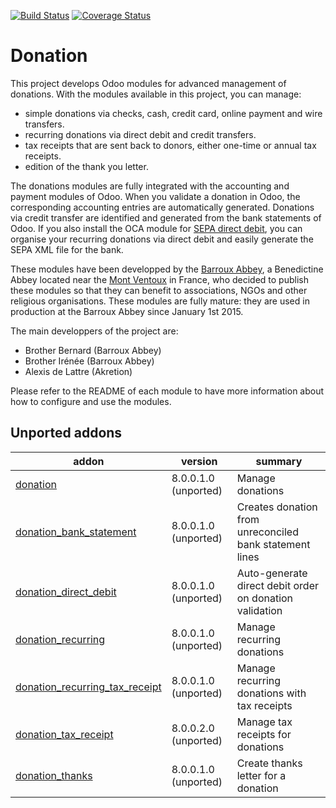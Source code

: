 [![Build Status](https://travis-ci.org/OCA/donation.svg?branch=9.0)](https://travis-ci.org/OCA/donation)
[![Coverage Status](https://coveralls.io/repos/OCA/donation/badge.png?branch=9.0)](https://coveralls.io/r/OCA/donation?branch=9.0)

# Donation

This project develops Odoo modules for advanced management of donations. With the modules available in this project, you can manage:
* simple donations via checks, cash, credit card, online payment and wire transfers.
* recurring donations via direct debit and credit transfers.
* tax receipts that are sent back to donors, either one-time or annual tax receipts.
* edition of the thank you letter.

The donations modules are fully integrated with the accounting and payment modules of Odoo. When you validate a donation in Odoo, the corresponding accounting entries are automatically generated. Donations via credit transfer are identified and generated from the bank statements of Odoo. If you also install the OCA module for [SEPA direct debit](https://github.com/OCA/bank-payment/tree/9.0/account_banking_sepa_direct_debit), you can organise your recurring donations via direct debit and easily generate the SEPA XML file for the bank.

These modules have been developped by the
[Barroux Abbey](http://www.barroux.org/), a Benedictine Abbey located near the
[Mont Ventoux](http://en.wikipedia.org/wiki/Mont_Ventoux) in France,
who decided to publish these modules so that they can benefit to
associations, NGOs and other religious organisations. These modules are
fully mature: they are used in production at the Barroux Abbey since
January 1st 2015.

The main developpers of the project are:
* Brother Bernard (Barroux Abbey)
* Brother Irénée (Barroux Abbey)
* Alexis de Lattre (Akretion)

Please refer to the README of each module to have more information about
how to configure and use the modules.

[//]: # (addons)
Unported addons
---------------
addon | version | summary
--- | --- | ---
[donation](donation/) | 8.0.0.1.0 (unported) | Manage donations
[donation_bank_statement](donation_bank_statement/) | 8.0.0.1.0 (unported) | Creates donation from unreconciled bank statement lines
[donation_direct_debit](donation_direct_debit/) | 8.0.0.1.0 (unported) | Auto-generate direct debit order on donation validation
[donation_recurring](donation_recurring/) | 8.0.0.1.0 (unported) | Manage recurring donations
[donation_recurring_tax_receipt](donation_recurring_tax_receipt/) | 8.0.0.1.0 (unported) | Manage recurring donations with tax receipts
[donation_tax_receipt](donation_tax_receipt/) | 8.0.0.2.0 (unported) | Manage tax receipts for donations
[donation_thanks](donation_thanks/) | 8.0.0.1.0 (unported) | Create thanks letter for a donation

[//]: # (end addons)

